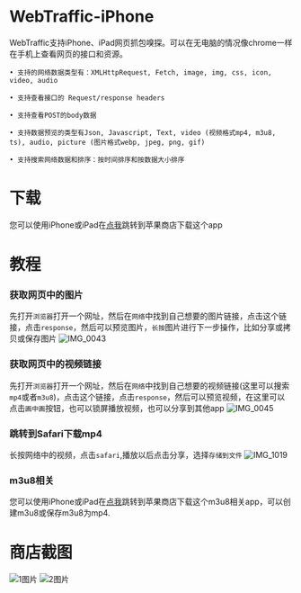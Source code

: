 # WebTraffic-iPhone
WebTraffic支持iPhone、iPad网页抓包嗅探。可以在无电脑的情况像chrome一样在手机上查看网页的接口和资源。
```
• 支持的网络数据类型有：XMLHttpRequest, Fetch, image, img, css, icon, video, audio

• 支持查看接口的 Request/response headers

• 支持查看POST的body数据

• 支持数据预览的类型有Json, Javascript, Text, video (视频格式mp4, m3u8, ts), audio, picture (图片格式webp, jpeg, png, gif)

• 支持搜索网络数据和排序：按时间排序和按数据大小排序
```

# 下载
您可以使用iPhone或iPad在[点我](https://apps.apple.com/us/app/webtraffic-inspect-network/id6478643561)跳转到苹果商店下载这个app

# 教程

### 获取网页中的图片
先打开`浏览器`打开一个网址，然后在`网络`中找到自己想要的图片链接，点击这个链接，点击`response`，然后可以预览图片，`长按`图片进行下一步操作，比如分享或拷贝或保存图片
![IMG_0043](https://github.com/QuanGe/WebTraffic-iPhone/assets/5510678/bb19d4d8-80b4-4f55-b4d8-d3e25f1df3d4)

### 获取网页中的视频链接
先打开`浏览器`打开一个网址，然后在`网络`中找到自己想要的视频链接(这里可以搜索`mp4`或者`m3u8`)，点击这个链接，点击`response`，然后可以预览视频，在这里可以点击`画中画`按钮，也可以锁屏播放视频，也可以分享到其他app
![IMG_0045](https://github.com/QuanGe/WebTraffic-iPhone/assets/5510678/0d1658c8-c4dc-43a3-9345-a16c0f086c0a)

### 跳转到Safari下载mp4
长按网络中的视频，点击`safari`,播放以后点击分享，选择`存储到文件`
![IMG_1019](https://github.com/QuanGe/WebTraffic-iPhone/assets/5510678/fd694795-75d7-4cb2-816b-d4798febbe68)

### m3u8相关
您可以使用iPhone或iPad在[点我](https://apps.apple.com/us/app/m3u8-mpjex/id6449724938)跳转到苹果商店下载这个m3u8相关app，可以创建m3u8或保存m3u8为mp4.

# 商店截图
![1图片](https://is1-ssl.mzstatic.com/image/thumb/PurpleSource122/v4/d2/0c/20/d20c2061-efcc-44b2-43c1-3d94229dfed0/a796c36f-7c0c-4274-9ad7-dc4a6cbeaa74_Simulator_Screenshot_-_13P_App_Store_-_2024-02-29_at_16.00.21.png/460x0w.webp)
![2图片](https://is1-ssl.mzstatic.com/image/thumb/PurpleSource122/v4/a8/00/c6/a800c6b1-4866-f312-e651-fe1eb6b80f9d/37bfea78-b920-4720-9b89-5a1dbfa401f4_Simulator_Screenshot_-_13P_App_Store_-_2024-02-29_at_16.27.55.png/460x0w.webp)
